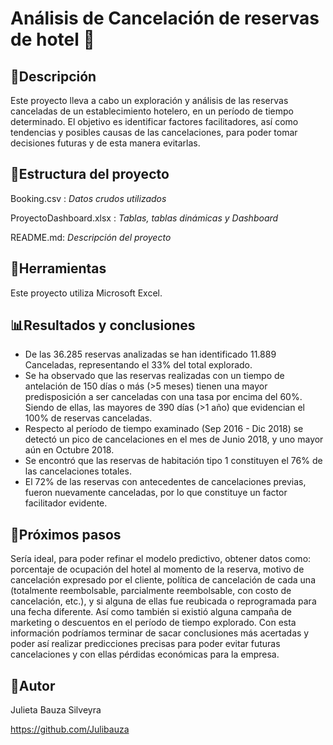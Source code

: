 # Análisis de Cancelación de reservas de hotel :hotel:

## :memo:**Descripción**

Este proyecto lleva a cabo un exploración y análisis de las reservas canceladas de un establecimiento hotelero, en un período de tiempo determinado. El objetivo es identificar factores facilitadores, así como tendencias y posibles causas de las cancelaciones, para poder tomar decisiones futuras y de esta manera evitarlas.


## :file_folder:**Estructura del proyecto**

Booking.csv :  *Datos crudos utilizados*

ProyectoDashboard.xlsx :  *Tablas, tablas dinámicas y Dashboard*

README.md:   *Descripción del proyecto*


## :wrench:**Herramientas**

Este proyecto utiliza Microsoft Excel.


## :bar_chart:**Resultados y conclusiones**

-	De las 36.285 reservas analizadas se han identificado 11.889 Canceladas, representando el 33% del total explorado.
-	Se ha observado que las reservas realizadas con un tiempo de antelación de 150 días o más (>5 meses) tienen una mayor predisposición a ser canceladas con una tasa por encima del 60%. Siendo de ellas, las mayores de 390 días (>1 año) que evidencian el 100% de reservas canceladas.
-	Respecto al período de tiempo examinado (Sep 2016 - Dic 2018) se detectó un pico de cancelaciones en el mes de Junio 2018, y uno mayor aún en Octubre 2018. 
-	Se encontró que las reservas de habitación tipo 1 constituyen el 76% de las cancelaciones totales.
-	El 72% de las reservas con antecedentes de cancelaciones previas, fueron nuevamente canceladas, por lo que constituye un factor facilitador evidente.


## :feet:**Próximos pasos**

Sería ideal, para poder refinar el modelo predictivo, obtener datos como: porcentaje de ocupación del hotel al momento de la reserva, motivo de cancelación expresado por el cliente, política de cancelación de cada una (totalmente reembolsable, parcialmente reembolsable, con costo de cancelación, etc.), y si alguna de ellas fue reubicada o reprogramada para una fecha diferente. Así como también si existió alguna campaña de marketing o descuentos en el período de tiempo explorado.
Con esta información podríamos terminar de sacar conclusiones más acertadas y poder así realizar predicciones precisas para poder evitar futuras cancelaciones y con ellas pérdidas económicas para la empresa.


## :bust_in_silhouette:**Autor**

Julieta Bauza Silveyra

https://github.com/Julibauza
